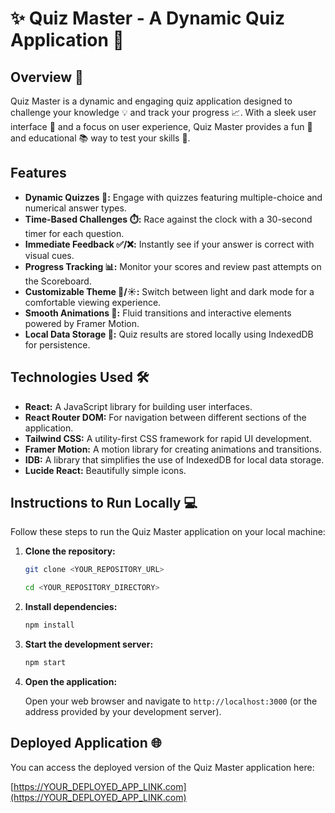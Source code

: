 # ✨ Quiz Master - A Dynamic Quiz Application 🧠

## Overview 🚀

Quiz Master is a dynamic and engaging quiz application designed to challenge your knowledge 💡 and track your progress 📈. With a sleek user interface 🎨 and a focus on user experience, Quiz Master provides a fun 🎉 and educational 📚 way to test your skills 💪.

## Features

*   **Dynamic Quizzes 📝:** Engage with quizzes featuring multiple-choice and numerical answer types.
*   **Time-Based Challenges ⏱️:** Race against the clock with a 30-second timer for each question.
*   **Immediate Feedback ✅/❌:** Instantly see if your answer is correct with visual cues.
*   **Progress Tracking 📊:** Monitor your scores and review past attempts on the Scoreboard.
*   **Customizable Theme 🌙/☀️:** Switch between light and dark mode for a comfortable viewing experience.
*   **Smooth Animations 💫:** Fluid transitions and interactive elements powered by Framer Motion.
*   **Local Data Storage 💾:** Quiz results are stored locally using IndexedDB for persistence.

## Technologies Used 🛠️

*   **React:** A JavaScript library for building user interfaces.
*   **React Router DOM:** For navigation between different sections of the application.
*   **Tailwind CSS:** A utility-first CSS framework for rapid UI development.
*   **Framer Motion:** A motion library for creating animations and transitions.
*   **IDB:** A library that simplifies the use of IndexedDB for local data storage.
*   **Lucide React:** Beautifully simple icons.

## Instructions to Run Locally 💻

Follow these steps to run the Quiz Master application on your local machine:

1.  **Clone the repository:**

    ```bash
    git clone <YOUR_REPOSITORY_URL>
    ```
    
    ```bash
    cd <YOUR_REPOSITORY_DIRECTORY>
    ```

2.  **Install dependencies:**

    ```bash
    npm install
    ```

3.  **Start the development server:**

    ```bash
    npm start
    ```

4.  **Open the application:**

    Open your web browser and navigate to `http://localhost:3000` (or the address provided by your development server).

## Deployed Application 🌐

You can access the deployed version of the Quiz Master application here:

[https://YOUR_DEPLOYED_APP_LINK.com](https://YOUR_DEPLOYED_APP_LINK.com)

